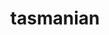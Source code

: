 ---
title: "tasmanian"
layout: cache
categories: [package, develop-2023-10-08]
meta: {"versions": ["7.9"], "compilers": ["cce@=15.0.1", "gcc@=11.4.0", "gcc@=9.4.0", "oneapi@=2023.2.1"], "oss": ["rhel8", "ubuntu20.04"], "platforms": ["linux"], "targets": ["aarch64", "ppc64le", "x86_64_v3", "zen4"], "stacks": ["e4s", "e4s-arm", "e4s-cray-rhel", "e4s-oneapi", "e4s-power", "e4s-rocm-external", "root"], "num_specs": 13, "num_specs_by_stack": {"e4s-cray-rhel": 1, "root": 13, "e4s-arm": 3, "e4s-power": 2, "e4s-rocm-external": 2, "e4s": 4, "e4s-oneapi": 1}}
spec_details: [{"hash": "epniusjgkkpnwoatxtl2n32sxkdboc2k", "compiler": "cce@=15.0.1", "versions": ["7.9"], "os": "rhel8", "platform": "linux", "target": "zen4", "variants": ["~blas", "build_system=cmake", "build_type=Release", "~cuda", "~fortran", "generator=make", "~ipo", "~magma", "+mpi", "~openmp", "~python", "~rocm", "~xsdkflags"], "stacks": ["e4s-cray-rhel", "root"], "size": "-", "tarball": "https://binaries.spack.io/releases/develop-2023-10-08/build_cache/linux-rhel8-zen4/cce-15.0.1/tasmanian-7.9/linux-rhel8-zen4-cce-15.0.1-tasmanian-7.9-epniusjgkkpnwoatxtl2n32sxkdboc2k.spack"}, {"hash": "xznq4i3pzy3wgozx7c7rtlra4jagypcf", "compiler": "gcc@=11.4.0", "versions": ["7.9"], "os": "ubuntu20.04", "platform": "linux", "target": "aarch64", "variants": ["~blas", "build_system=cmake", "build_type=Release", "~cuda", "~fortran", "generator=make", "~ipo", "~magma", "+mpi", "~openmp", "~python", "~rocm", "~xsdkflags"], "stacks": ["e4s-arm", "root"], "size": "-", "tarball": "https://binaries.spack.io/releases/develop-2023-10-08/build_cache/linux-ubuntu20.04-aarch64/gcc-11.4.0/tasmanian-7.9/linux-ubuntu20.04-aarch64-gcc-11.4.0-tasmanian-7.9-xznq4i3pzy3wgozx7c7rtlra4jagypcf.spack"}, {"hash": "pby45p6yphtvykjbhrk7rrvbyupoeuok", "compiler": "gcc@=11.4.0", "versions": ["7.9"], "os": "ubuntu20.04", "platform": "linux", "target": "aarch64", "variants": ["~blas", "build_system=cmake", "build_type=Release", "+cuda", "cuda_arch=75", "~fortran", "generator=make", "~ipo", "~magma", "+mpi", "~openmp", "~python", "~rocm", "~xsdkflags"], "stacks": ["e4s-arm", "root"], "size": "-", "tarball": "https://binaries.spack.io/releases/develop-2023-10-08/build_cache/linux-ubuntu20.04-aarch64/gcc-11.4.0/tasmanian-7.9/linux-ubuntu20.04-aarch64-gcc-11.4.0-tasmanian-7.9-pby45p6yphtvykjbhrk7rrvbyupoeuok.spack"}, {"hash": "ujydnoflnb6vp3cbzcn52y3bbfkvbtfm", "compiler": "gcc@=11.4.0", "versions": ["7.9"], "os": "ubuntu20.04", "platform": "linux", "target": "aarch64", "variants": ["~blas", "build_system=cmake", "build_type=Release", "+cuda", "cuda_arch=80", "~fortran", "generator=make", "~ipo", "~magma", "+mpi", "~openmp", "~python", "~rocm", "~xsdkflags"], "stacks": ["e4s-arm", "root"], "size": "-", "tarball": "https://binaries.spack.io/releases/develop-2023-10-08/build_cache/linux-ubuntu20.04-aarch64/gcc-11.4.0/tasmanian-7.9/linux-ubuntu20.04-aarch64-gcc-11.4.0-tasmanian-7.9-ujydnoflnb6vp3cbzcn52y3bbfkvbtfm.spack"}, {"hash": "afkzllxrqv5vointlm7bjrinwijiv2jn", "compiler": "gcc@=9.4.0", "versions": ["7.9"], "os": "ubuntu20.04", "platform": "linux", "target": "ppc64le", "variants": ["~blas", "build_system=cmake", "build_type=Release", "~cuda", "~fortran", "generator=make", "~ipo", "~magma", "+mpi", "~openmp", "~python", "~rocm", "~xsdkflags"], "stacks": ["root", "e4s-power"], "size": "-", "tarball": "https://binaries.spack.io/releases/develop-2023-10-08/build_cache/linux-ubuntu20.04-ppc64le/gcc-9.4.0/tasmanian-7.9/linux-ubuntu20.04-ppc64le-gcc-9.4.0-tasmanian-7.9-afkzllxrqv5vointlm7bjrinwijiv2jn.spack"}, {"hash": "p4bdao4gafutsxetznkitpi2dm66mjpj", "compiler": "gcc@=9.4.0", "versions": ["7.9"], "os": "ubuntu20.04", "platform": "linux", "target": "ppc64le", "variants": ["~blas", "build_system=cmake", "build_type=Release", "+cuda", "cuda_arch=70", "~fortran", "generator=make", "~ipo", "~magma", "+mpi", "~openmp", "~python", "~rocm", "~xsdkflags"], "stacks": ["root", "e4s-power"], "size": "-", "tarball": "https://binaries.spack.io/releases/develop-2023-10-08/build_cache/linux-ubuntu20.04-ppc64le/gcc-9.4.0/tasmanian-7.9/linux-ubuntu20.04-ppc64le-gcc-9.4.0-tasmanian-7.9-p4bdao4gafutsxetznkitpi2dm66mjpj.spack"}, {"hash": "2ziiesvotixqyi6eo4v46cj333tzrkoj", "compiler": "gcc@=11.4.0", "versions": ["7.9"], "os": "ubuntu20.04", "platform": "linux", "target": "x86_64_v3", "variants": ["amdgpu_target=gfx908", "~blas", "build_system=cmake", "build_type=Release", "~cuda", "~fortran", "generator=make", "~ipo", "~magma", "+mpi", "~openmp", "~python", "+rocm", "~xsdkflags"], "stacks": ["root", "e4s-rocm-external"], "size": "-", "tarball": "https://binaries.spack.io/releases/develop-2023-10-08/build_cache/linux-ubuntu20.04-x86_64_v3/gcc-11.4.0/tasmanian-7.9/linux-ubuntu20.04-x86_64_v3-gcc-11.4.0-tasmanian-7.9-2ziiesvotixqyi6eo4v46cj333tzrkoj.spack"}, {"hash": "4vbrqftfq66s35mpjcrh6g4ydz4dzos7", "compiler": "gcc@=11.4.0", "versions": ["7.9"], "os": "ubuntu20.04", "platform": "linux", "target": "x86_64_v3", "variants": ["amdgpu_target=gfx908", "~blas", "build_system=cmake", "build_type=Release", "~cuda", "~fortran", "generator=make", "~ipo", "~magma", "+mpi", "~openmp", "~python", "+rocm", "~xsdkflags"], "stacks": ["root", "e4s"], "size": "-", "tarball": "https://binaries.spack.io/releases/develop-2023-10-08/build_cache/linux-ubuntu20.04-x86_64_v3/gcc-11.4.0/tasmanian-7.9/linux-ubuntu20.04-x86_64_v3-gcc-11.4.0-tasmanian-7.9-4vbrqftfq66s35mpjcrh6g4ydz4dzos7.spack"}, {"hash": "btjzv4xdh4n3g4xz4no3igm2dv2kn2wv", "compiler": "gcc@=11.4.0", "versions": ["7.9"], "os": "ubuntu20.04", "platform": "linux", "target": "x86_64_v3", "variants": ["~blas", "build_system=cmake", "build_type=Release", "+cuda", "cuda_arch=80", "~fortran", "generator=make", "~ipo", "~magma", "+mpi", "~openmp", "~python", "~rocm", "~xsdkflags"], "stacks": ["root", "e4s"], "size": "-", "tarball": "https://binaries.spack.io/releases/develop-2023-10-08/build_cache/linux-ubuntu20.04-x86_64_v3/gcc-11.4.0/tasmanian-7.9/linux-ubuntu20.04-x86_64_v3-gcc-11.4.0-tasmanian-7.9-btjzv4xdh4n3g4xz4no3igm2dv2kn2wv.spack"}, {"hash": "byeqemmjn65jie6iuqrqrmbmqsqcczi4", "compiler": "gcc@=11.4.0", "versions": ["7.9"], "os": "ubuntu20.04", "platform": "linux", "target": "x86_64_v3", "variants": ["amdgpu_target=gfx90a", "~blas", "build_system=cmake", "build_type=Release", "~cuda", "~fortran", "generator=make", "~ipo", "~magma", "+mpi", "~openmp", "~python", "+rocm", "~xsdkflags"], "stacks": ["root", "e4s-rocm-external"], "size": "-", "tarball": "https://binaries.spack.io/releases/develop-2023-10-08/build_cache/linux-ubuntu20.04-x86_64_v3/gcc-11.4.0/tasmanian-7.9/linux-ubuntu20.04-x86_64_v3-gcc-11.4.0-tasmanian-7.9-byeqemmjn65jie6iuqrqrmbmqsqcczi4.spack"}, {"hash": "mc2u5l44orqmsyaurv6iddw7k75aysr7", "compiler": "gcc@=11.4.0", "versions": ["7.9"], "os": "ubuntu20.04", "platform": "linux", "target": "x86_64_v3", "variants": ["~blas", "build_system=cmake", "build_type=Release", "~cuda", "~fortran", "generator=make", "~ipo", "~magma", "+mpi", "~openmp", "~python", "~rocm", "~xsdkflags"], "stacks": ["root", "e4s"], "size": "-", "tarball": "https://binaries.spack.io/releases/develop-2023-10-08/build_cache/linux-ubuntu20.04-x86_64_v3/gcc-11.4.0/tasmanian-7.9/linux-ubuntu20.04-x86_64_v3-gcc-11.4.0-tasmanian-7.9-mc2u5l44orqmsyaurv6iddw7k75aysr7.spack"}, {"hash": "nzvswzwpgraqq2qtxp2yje2y5msavepm", "compiler": "gcc@=11.4.0", "versions": ["7.9"], "os": "ubuntu20.04", "platform": "linux", "target": "x86_64_v3", "variants": ["amdgpu_target=gfx90a", "~blas", "build_system=cmake", "build_type=Release", "~cuda", "~fortran", "generator=make", "~ipo", "~magma", "+mpi", "~openmp", "~python", "+rocm", "~xsdkflags"], "stacks": ["root", "e4s"], "size": "-", "tarball": "https://binaries.spack.io/releases/develop-2023-10-08/build_cache/linux-ubuntu20.04-x86_64_v3/gcc-11.4.0/tasmanian-7.9/linux-ubuntu20.04-x86_64_v3-gcc-11.4.0-tasmanian-7.9-nzvswzwpgraqq2qtxp2yje2y5msavepm.spack"}, {"hash": "yuv4l4onkyrwpilqgpwclsun4kckf5nu", "compiler": "oneapi@=2023.2.1", "versions": ["7.9"], "os": "ubuntu20.04", "platform": "linux", "target": "x86_64_v3", "variants": ["~blas", "build_system=cmake", "build_type=Release", "~cuda", "~fortran", "generator=make", "~ipo", "~magma", "+mpi", "~openmp", "~python", "~rocm", "~xsdkflags"], "stacks": ["root", "e4s-oneapi"], "size": "-", "tarball": "https://binaries.spack.io/releases/develop-2023-10-08/build_cache/linux-ubuntu20.04-x86_64_v3/oneapi-2023.2.1/tasmanian-7.9/linux-ubuntu20.04-x86_64_v3-oneapi-2023.2.1-tasmanian-7.9-yuv4l4onkyrwpilqgpwclsun4kckf5nu.spack"}]
---